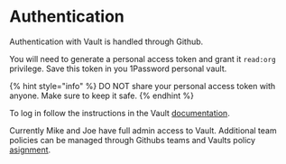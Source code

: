 # Authentication

Authentication with Vault is handled through Github.

You will need to generate a personal access token and grant it `read:org` privilege. Save this token in you 1Password personal vault.

{% hint style="info" %}
DO NOT share your personal access token with anyone. Make sure to keep it safe.
{% endhint %}

To log in follow the instructions in the Vault [documentation](https://www.vaultproject.io/docs/auth/github.html#via-the-cli).

Currently Mike and Joe have full admin access to Vault. Additional team policies can be managed through Githubs teams and Vaults policy [asignment](https://www.vaultproject.io/docs/auth/github.html#configuration).

